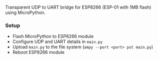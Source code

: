Transparent UDP to UART bridge for ESP8266 (ESP-01 with 1MB flash) using MicroPython.

### Setup

- Flash MicroPython to ESP8266 module
- Configure UDP and UART details in `main.py`
- Upload `main.py` to the file system (`ampy --port <port> put main.py`)
- Reboot ESP8266 module
